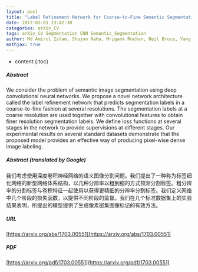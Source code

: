 ```yaml
---
layout: post
title: "Label Refinement Network for Coarse-to-Fine Semantic Segmentation"
date: 2017-03-01 23:42:30
categories: arXiv_CV
tags: arXiv_CV Segmentation CNN Semantic_Segmentation
author: Md Amirul Islam, Shujon Naha, Mrigank Rochan, Neil Bruce, Yang Wang
mathjax: true
---
```


* content
{:toc}

##### Abstract
We consider the problem of semantic image segmentation using deep convolutional neural networks. We propose a novel network architecture called the label refinement network that predicts segmentation labels in a coarse-to-fine fashion at several resolutions. The segmentation labels at a coarse resolution are used together with convolutional features to obtain finer resolution segmentation labels. We define loss functions at several stages in the network to provide supervisions at different stages. Our experimental results on several standard datasets demonstrate that the proposed model provides an effective way of producing pixel-wise dense image labeling.

##### Abstract (translated by Google)
我们考虑使用深度卷积神经网络的语义图像分割问题。我们提出了一种称为标签细化网络的新型网络体系结构，以几种分辨率以粗到细的方式预测分割标签。粗分辨率的分割标签与卷积特征一起使用以获得更精细的分辨率分割标签。我们定义网络中几个阶段的损失函数，以提供不同阶段的监督。我们在几个标准数据集上的实验结果表明，所提出的模型提供了生成像素密集图像标记的有效方法。

##### URL
[https://arxiv.org/abs/1703.00551](https://arxiv.org/abs/1703.00551)

##### PDF
[https://arxiv.org/pdf/1703.00551](https://arxiv.org/pdf/1703.00551)

